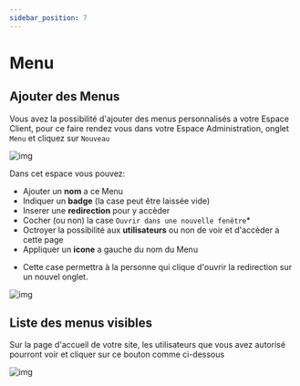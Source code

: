 ```yaml
---
sidebar_position: 7
---
```


# Menu

## Ajouter des Menus

Vous avez la possibilité d'ajouter des menus personnalisés a votre Espace Client, pour ce faire rendez vous dans votre Espace Administration, onglet `Menu` et cliquez sur `Nouveau`

![img](https://i.gyazo.com/e20357ab9807ff3f11fd150191f85c2a.png)

Dans cet espace vous pouvez:
- Ajouter un **nom** a ce Menu
- Indiquer un **badge** (la case peut être laissée vide)
- Inserer une **redirection** pour y accèder
- Cocher (ou non) la case `Ouvrir dans une nouvelle fenêtre`*
- Octroyer la possibilité aux **utilisateurs** ou non de voir et d'accèder a cette page
- Appliquer un **icone** a gauche du nom du Menu

* Cette case permettra à la personne qui clique d'ouvrir la redirection sur un nouvel onglet.

![img](https://i.gyazo.com/ae7ffa1158f817a938ff9b106ad9e485.png)

## Liste des menus visibles

Sur la page d'accueil de votre site, les utilisateurs que vous avez autorisé pourront voir et cliquer sur ce bouton comme ci-dessous

![img](https://i.gyazo.com/2d05bc84c51dec1bcc0ce7fec672252a.png)